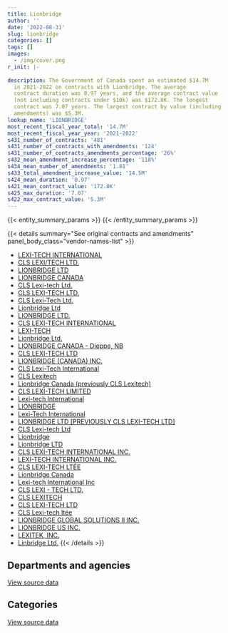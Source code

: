 ```yaml
---
title: Lionbridge
author: ''
date: '2022-08-31'
slug: lionbridge
categories: []
tags: []
images:
  - /img/cover.png
r_init: |-
  
description: The Government of Canada spent an estimated $14.7M
  in 2021-2022 on contracts with Lionbridge. The average
  contract duration was 0.97 years, and the average contract value
  (not including contracts under $10k) was $172.8K. The longest
  contract was 7.07 years. The largest contract by value (including
  amendments) was $5.3M.
lookup_name: 'LIONBRIDGE'
most_recent_fiscal_year_total: '14.7M'
most_recent_fiscal_year_year: '2021-2022'
s431_number_of_contracts: '481'
s431_number_of_contracts_with_amendments: '124'
s431_number_of_contracts_amendments_percentage: '26%'
s432_mean_amendment_increase_percentage: '118%'
s434_mean_number_of_amendments: '1.81'
s433_total_amendment_increase_value: '14.5M'
s424_mean_duration: '0.97'
s421_mean_contract_value: '172.8K'
s425_max_duration: '7.07'
s422_max_contract_value: '5.3M'
---
```


<script src="/rmarkdown-libs/htmlwidgets/htmlwidgets.js"></script>
<link href="/rmarkdown-libs/datatables-css/datatables-crosstalk.css" rel="stylesheet" />
<script src="/rmarkdown-libs/datatables-binding/datatables.js"></script>
<script src="/rmarkdown-libs/jquery/jquery-3.6.0.min.js"></script>
<link href="/rmarkdown-libs/dt-core-bootstrap/css/dataTables.bootstrap.min.css" rel="stylesheet" />
<link href="/rmarkdown-libs/dt-core-bootstrap/css/dataTables.bootstrap.extra.css" rel="stylesheet" />
<script src="/rmarkdown-libs/dt-core-bootstrap/js/jquery.dataTables.min.js"></script>
<script src="/rmarkdown-libs/dt-core-bootstrap/js/dataTables.bootstrap.min.js"></script>
<link href="/rmarkdown-libs/crosstalk/css/crosstalk.min.css" rel="stylesheet" />
<script src="/rmarkdown-libs/crosstalk/js/crosstalk.min.js"></script>
<script src="/rmarkdown-libs/htmlwidgets/htmlwidgets.js"></script>
<link href="/rmarkdown-libs/datatables-css/datatables-crosstalk.css" rel="stylesheet" />
<script src="/rmarkdown-libs/datatables-binding/datatables.js"></script>
<script src="/rmarkdown-libs/jquery/jquery-3.6.0.min.js"></script>
<link href="/rmarkdown-libs/dt-core-bootstrap/css/dataTables.bootstrap.min.css" rel="stylesheet" />
<link href="/rmarkdown-libs/dt-core-bootstrap/css/dataTables.bootstrap.extra.css" rel="stylesheet" />
<script src="/rmarkdown-libs/dt-core-bootstrap/js/jquery.dataTables.min.js"></script>
<script src="/rmarkdown-libs/dt-core-bootstrap/js/dataTables.bootstrap.min.js"></script>
<link href="/rmarkdown-libs/crosstalk/css/crosstalk.min.css" rel="stylesheet" />
<script src="/rmarkdown-libs/crosstalk/js/crosstalk.min.js"></script>

{{< entity_summary_params >}}
{{< /entity_summary_params >}}

{{< details summary="See original contracts and amendments" panel_body_class="vendor-names-list" >}}
- [LEXI-TECH INTERNATIONAL](https://search.open.canada.ca/en/ct/?sort=contract_value_f%20desc&page=1&search_text=%22LEXI-TECH%20INTERNATIONAL%22)
- [CLS LEXI/TECH LTD.](https://search.open.canada.ca/en/ct/?sort=contract_value_f%20desc&page=1&search_text=%22CLS%20LEXI%2fTECH%20LTD.%22)
- [LIONBRIDGE LTD](https://search.open.canada.ca/en/ct/?sort=contract_value_f%20desc&page=1&search_text=%22LIONBRIDGE%20LTD%22)
- [LIONBRIDGE CANADA](https://search.open.canada.ca/en/ct/?sort=contract_value_f%20desc&page=1&search_text=%22LIONBRIDGE%20CANADA%22)
- [CLS Lexi-tech Ltd.](https://search.open.canada.ca/en/ct/?sort=contract_value_f%20desc&page=1&search_text=%22CLS%20Lexi-tech%20Ltd.%22)
- [CLS LEXI-TECH LTD.](https://search.open.canada.ca/en/ct/?sort=contract_value_f%20desc&page=1&search_text=%22CLS%20LEXI-TECH%20LTD.%22)
- [CLS Lexi-Tech Ltd.](https://search.open.canada.ca/en/ct/?sort=contract_value_f%20desc&page=1&search_text=%22CLS%20Lexi-Tech%20Ltd.%22)
- [Lionbridge Ltd](https://search.open.canada.ca/en/ct/?sort=contract_value_f%20desc&page=1&search_text=%22Lionbridge%20Ltd%22)
- [LIONBRIDGE LTD.](https://search.open.canada.ca/en/ct/?sort=contract_value_f%20desc&page=1&search_text=%22LIONBRIDGE%20LTD.%22)
- [CLS LEXI-TECH INTERNATIONAL](https://search.open.canada.ca/en/ct/?sort=contract_value_f%20desc&page=1&search_text=%22CLS%20LEXI-TECH%20INTERNATIONAL%22)
- [LEXI-TECH](https://search.open.canada.ca/en/ct/?sort=contract_value_f%20desc&page=1&search_text=%22LEXI-TECH%22)
- [Lionbridge Ltd.](https://search.open.canada.ca/en/ct/?sort=contract_value_f%20desc&page=1&search_text=%22Lionbridge%20Ltd.%22)
- [LIONBRIDGE CANADA - Dieppe, NB](https://search.open.canada.ca/en/ct/?sort=contract_value_f%20desc&page=1&search_text=%22LIONBRIDGE%20CANADA%20-%20Dieppe%2c%20NB%22)
- [CLS LEXI-TECH LTD](https://search.open.canada.ca/en/ct/?sort=contract_value_f%20desc&page=1&search_text=%22CLS%20LEXI-TECH%20LTD%22)
- [LIONBRIDGE (CANADA) INC.](https://search.open.canada.ca/en/ct/?sort=contract_value_f%20desc&page=1&search_text=%22LIONBRIDGE%20%28CANADA%29%20INC.%22)
- [CLS Lexi-Tech International](https://search.open.canada.ca/en/ct/?sort=contract_value_f%20desc&page=1&search_text=%22CLS%20Lexi-Tech%20International%22)
- [CLS Lexitech](https://search.open.canada.ca/en/ct/?sort=contract_value_f%20desc&page=1&search_text=%22CLS%20Lexitech%22)
- [Lionbridge Canada (previously CLS Lexitech)](https://search.open.canada.ca/en/ct/?sort=contract_value_f%20desc&page=1&search_text=%22Lionbridge%20Canada%20%28previously%20CLS%20Lexitech%29%22)
- [CLS LEXI-TECH LIMITED](https://search.open.canada.ca/en/ct/?sort=contract_value_f%20desc&page=1&search_text=%22CLS%20LEXI-TECH%20LIMITED%22)
- [Lexi-tech International](https://search.open.canada.ca/en/ct/?sort=contract_value_f%20desc&page=1&search_text=%22Lexi-tech%20International%22)
- [LIONBRIDGE](https://search.open.canada.ca/en/ct/?sort=contract_value_f%20desc&page=1&search_text=%22LIONBRIDGE%22)
- [Lexi-Tech International](https://search.open.canada.ca/en/ct/?sort=contract_value_f%20desc&page=1&search_text=%22Lexi-Tech%20International%22)
- [LIONBRIDGE LTD \[PREVIOUSLY CLS LEXI-TECH LTD\]](https://search.open.canada.ca/en/ct/?sort=contract_value_f%20desc&page=1&search_text=%22LIONBRIDGE%20LTD%20%5bPREVIOUSLY%20CLS%20LEXI-TECH%20LTD%5d%22)
- [CLS Lexi-tech Ltd](https://search.open.canada.ca/en/ct/?sort=contract_value_f%20desc&page=1&search_text=%22CLS%20Lexi-tech%20Ltd%22)
- [Lionbridge](https://search.open.canada.ca/en/ct/?sort=contract_value_f%20desc&page=1&search_text=%22Lionbridge%22)
- [Lionbridge LTD](https://search.open.canada.ca/en/ct/?sort=contract_value_f%20desc&page=1&search_text=%22Lionbridge%20LTD%22)
- [CLS LEXI-TECH INTERNATIONAL INC.](https://search.open.canada.ca/en/ct/?sort=contract_value_f%20desc&page=1&search_text=%22CLS%20LEXI-TECH%20INTERNATIONAL%20INC.%22)
- [LEXI-TECH INTERNATIONAL INC.](https://search.open.canada.ca/en/ct/?sort=contract_value_f%20desc&page=1&search_text=%22LEXI-TECH%20INTERNATIONAL%20INC.%22)
- [CLS LEXI-TECH LTÉE](https://search.open.canada.ca/en/ct/?sort=contract_value_f%20desc&page=1&search_text=%22CLS%20LEXI-TECH%20LT%c3%89E%22)
- [Lionbridge Canada](https://search.open.canada.ca/en/ct/?sort=contract_value_f%20desc&page=1&search_text=%22Lionbridge%20Canada%22)
- [Lexi-tech International Inc](https://search.open.canada.ca/en/ct/?sort=contract_value_f%20desc&page=1&search_text=%22Lexi-tech%20International%20Inc%22)
- [CLS LEXI - TECH LTD.](https://search.open.canada.ca/en/ct/?sort=contract_value_f%20desc&page=1&search_text=%22CLS%20LEXI%20-%20TECH%20LTD.%22)
- [CLS LEXITECH](https://search.open.canada.ca/en/ct/?sort=contract_value_f%20desc&page=1&search_text=%22CLS%20LEXITECH%22)
- [CLS LEXI-TECH LTD](https://search.open.canada.ca/en/ct/?sort=contract_value_f%20desc&page=1&search_text=%22CLS%20LEXI-TECH%20%20LTD%22)
- [CLS Lexi-tech ltée](https://search.open.canada.ca/en/ct/?sort=contract_value_f%20desc&page=1&search_text=%22CLS%20Lexi-tech%20lt%c3%a9e%22)
- [LIONBRIDGE GLOBAL SOLUTIONS II INC.](https://search.open.canada.ca/en/ct/?sort=contract_value_f%20desc&page=1&search_text=%22LIONBRIDGE%20GLOBAL%20SOLUTIONS%20II%20INC.%22)
- [LIONBRIDGE US INC.](https://search.open.canada.ca/en/ct/?sort=contract_value_f%20desc&page=1&search_text=%22LIONBRIDGE%20US%20INC.%22)
- [LEXITEK, INC.](https://search.open.canada.ca/en/ct/?sort=contract_value_f%20desc&page=1&search_text=%22LEXITEK%2c%20INC.%22)
- [Linbridge Ltd.](https://search.open.canada.ca/en/ct/?sort=contract_value_f%20desc&page=1&search_text=%22Linbridge%20Ltd.%22)
{{< /details >}}

## Departments and agencies

<div id="htmlwidget-1" style="width:100%;height:auto;" class="datatables html-widget"></div>
<script type="application/json" data-for="htmlwidget-1">{"x":{"style":"bootstrap","filter":"none","vertical":false,"data":[["<a href=\"/departments/aandc-aadnc/\">Crown-Indigenous Relations and Northern Affairs Canada<\/a>","<a href=\"/departments/acoa-apeca/\">Atlantic Canada Opportunities Agency<\/a>","<a href=\"/departments/cas-satj/\">Courts Administration Service<\/a>","<a href=\"/departments/ced-dec/\">Canada Economic Development for Quebec Regions<\/a>","<a href=\"/departments/cer-rec/\">Canada Energy Regulator<\/a>","<a href=\"/departments/cfia-acia/\">Canadian Food Inspection Agency<\/a>","<a href=\"/departments/cihr-irsc/\">Canadian Institutes of Health Research<\/a>","<a href=\"/departments/cra-arc/\">Canada Revenue Agency<\/a>","<a href=\"/departments/crtc/\">Canadian Radio-television and Telecommunications Commission<\/a>","<a href=\"/departments/csc-scc/\">Correctional Service of Canada<\/a>","<a href=\"/departments/dfatd-maecd/\">Global Affairs Canada<\/a>","<a href=\"/departments/dfo-mpo/\">Fisheries and Oceans Canada<\/a>","<a href=\"/departments/ec/\">Environment and Climate Change Canada<\/a>","<a href=\"/departments/esdc-edsc/\">Employment and Social Development Canada<\/a>","<a href=\"/departments/hc-sc/\">Health Canada<\/a>","<a href=\"/departments/iaac-aeic/\">Impact Assessment Agency of Canada<\/a>","<a href=\"/departments/ic/\">Innovation, Science and Economic Development Canada<\/a>","<a href=\"/departments/isc-sac/\">Indigenous Services Canada<\/a>","<a href=\"/departments/nrc-cnrc/\">National Research Council Canada<\/a>","<a href=\"/departments/nrcan-rncan/\">Natural Resources Canada<\/a>","<a href=\"/departments/opc-cpvp/\">Office of the Privacy Commissioner of Canada<\/a>","<a href=\"/departments/pc/\">Parks Canada<\/a>","<a href=\"/departments/pch/\">Canadian Heritage<\/a>","<a href=\"/departments/pco-bcp/\">Privy Council Office<\/a>","<a href=\"/departments/phac-aspc/\">Public Health Agency of Canada<\/a>","<a href=\"/departments/pwgsc-tpsgc/\">Public Services and Procurement Canada<\/a>","<a href=\"/departments/statcan/\">Statistics Canada<\/a>","<a href=\"/departments/tc/\">Transport Canada<\/a>","<a href=\"/departments/tsb-bst/\">Transportation Safety Board of Canada<\/a>","<a href=\"/departments/vac-acc/\">Veterans Affairs Canada<\/a>","<a href=\"/departments/wage/\">Department for Women and Gender Equality<\/a>","<a href=\"/departments/wd-deo/\">Western Economic Diversification Canada<\/a>"],[38624.34,0,400000,11354.01,148468.55,139871.81,91259,90214.11,304659.36,56305.17,null,172673.37,218313.16,21811.12,269057.29,28250,null,38624.34,0,null,99892,null,12735.6,25973.71,301603.56,6208278.66,null,562315.98,28717.52,null,null,49720],[38730.16,0,1200000,null,186486.84,162107.59,90400,179889.09,502785.77,91820.18,12271.35,null,315908.52,93676.45,286363.41,177410,null,38730.16,10031.55,null,null,null,21229.83,26044.87,103411.6,10378907.07,1127000,null,28796.2,null,16000,39550],[null,3375.8,1200000,null,79452.78,101146.93,0,7298.96,272912.54,28237.54,null,null,308530.17,17089.4,549993.4,11300,115007.19,5059,17392.57,null,39999.8,150730.86,8436.22,19787.22,449270.28,9261991.41,null,257241.33,2911.09,null,110489.9,null],[null,56624.17,800000,null,13968.85,177309.15,null,4059.42,226021.61,336289.71,39778.29,null,337104.97,17287.45,698810.89,93867.36,459594.76,119216.62,6693.36,0,null,299149.19,8529.02,39782.02,651872.39,9828801.65,null,382794.27,null,36000,101746.35,null]],"container":"<table class=\"table table-striped table-hover row-border order-column display\">\n  <thead>\n    <tr>\n      <th>Department<\/th>\n      <th>2018-2019<\/th>\n      <th>2019-2020<\/th>\n      <th>2020-2021<\/th>\n      <th>2021-2022<\/th>\n    <\/tr>\n  <\/thead>\n<\/table>","options":{"order":[[4,"desc"]],"pageLength":10,"autoWidth":true,"columnDefs":[{"targets":1,"render":"function(data, type, row, meta) {\n    return type !== 'display' ? data : DTWidget.formatCurrency(data, \"$\", 2, 3, \",\", \".\", true, null);\n  }"},{"targets":2,"render":"function(data, type, row, meta) {\n    return type !== 'display' ? data : DTWidget.formatCurrency(data, \"$\", 2, 3, \",\", \".\", true, null);\n  }"},{"targets":3,"render":"function(data, type, row, meta) {\n    return type !== 'display' ? data : DTWidget.formatCurrency(data, \"$\", 2, 3, \",\", \".\", true, null);\n  }"},{"targets":4,"render":"function(data, type, row, meta) {\n    return type !== 'display' ? data : DTWidget.formatCurrency(data, \"$\", 2, 3, \",\", \".\", true, null);\n  }"},{"width":"16%","targets":[1,2,3,4]},{"className":"dt-right","targets":[1,2,3,4]}],"orderClasses":false}},"evals":["options.columnDefs.0.render","options.columnDefs.1.render","options.columnDefs.2.render","options.columnDefs.3.render"],"jsHooks":[]}</script>
<p class="text-right">
<a href="https://github.com/GoC-Spending/contracts-data/tree/main/data/out/vendors/lionbridge/summary_by_fiscal_year_by_department.csv" class="source-data-link btn btn-link">View source data</a>
</p>

## Categories

<div id="htmlwidget-2" style="width:100%;height:auto;" class="datatables html-widget"></div>
<script type="application/json" data-for="htmlwidget-2">{"x":{"style":"bootstrap","filter":"none","vertical":false,"data":[["<a href=\"/categories/other/\">(Other)<\/a>","<a href=\"/categories/facilities_and_construction/\">Facilities and construction<\/a>","<a href=\"/categories/professional_services/\">Professional services<\/a>","<a href=\"/categories/information_technology/\">Information technology<\/a>"],[11354.01,null,9286571.12,20797.54],[null,null,15127550.63,null],[null,3783.21,13013871.16,null],[null,6693.36,14728608.16,null]],"container":"<table class=\"table table-striped table-hover row-border order-column display\">\n  <thead>\n    <tr>\n      <th>Category<\/th>\n      <th>2018-2019<\/th>\n      <th>2019-2020<\/th>\n      <th>2020-2021<\/th>\n      <th>2021-2022<\/th>\n    <\/tr>\n  <\/thead>\n<\/table>","options":{"order":[[4,"desc"]],"dom":"t","pageLength":30,"autoWidth":true,"columnDefs":[{"targets":1,"render":"function(data, type, row, meta) {\n    return type !== 'display' ? data : DTWidget.formatCurrency(data, \"$\", 2, 3, \",\", \".\", true, null);\n  }"},{"targets":2,"render":"function(data, type, row, meta) {\n    return type !== 'display' ? data : DTWidget.formatCurrency(data, \"$\", 2, 3, \",\", \".\", true, null);\n  }"},{"targets":3,"render":"function(data, type, row, meta) {\n    return type !== 'display' ? data : DTWidget.formatCurrency(data, \"$\", 2, 3, \",\", \".\", true, null);\n  }"},{"targets":4,"render":"function(data, type, row, meta) {\n    return type !== 'display' ? data : DTWidget.formatCurrency(data, \"$\", 2, 3, \",\", \".\", true, null);\n  }"},{"width":"16%","targets":[1,2,3,4]},{"className":"dt-right","targets":[1,2,3,4]}],"orderClasses":false,"lengthMenu":[10,25,30,50,100]}},"evals":["options.columnDefs.0.render","options.columnDefs.1.render","options.columnDefs.2.render","options.columnDefs.3.render"],"jsHooks":[]}</script>
<p class="text-right">
<a href="https://github.com/GoC-Spending/contracts-data/tree/main/data/out/vendors/lionbridge/summary_by_fiscal_year_by_category.csv" class="source-data-link btn btn-link">View source data</a>
</p>
